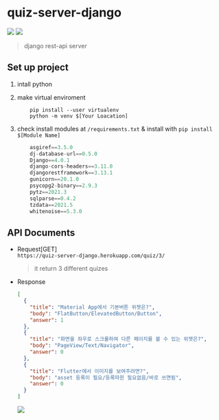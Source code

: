 # quiz-server-django

<div>
    <img src="https://img.shields.io/badge/Python-3.10.2-3776AB?logo=Python&logoColor=3776AB">
    <img src="https://img.shields.io/badge/Django-4.0.1-092E20?logo=Django&logoColor=092E20">
</div>

> django rest-api server

## Set up project

1. intall python
2. make virtual enviroment
   ```shell
       pip install --user virtualenv
       python -m venv $[Your Loacation]
   ```
3. check install modules at `/requirements.txt` & install with `pip install $[Module Name]`

   ```python
       asgiref==3.5.0
       dj-database-url==0.5.0
       Django==4.0.1
       django-cors-headers==3.11.0
       djangorestframework==3.13.1
       gunicorn==20.1.0
       psycopg2-binary==2.9.3
       pytz==2021.3
       sqlparse==0.4.2
       tzdata==2021.5
       whitenoise==5.3.0
   ```

## API Documents

- Request[GET]<br />
  `https://quiz-server-django.herokuapp.com/quiz/3/`

  > it return 3 different quizes

- Response<br />

  ```json
  [
    {
      "title": "Material App에서 기본버튼 위젯은?",
      "body": "FlatButton/ElevatedButton/Button",
      "answer": 1
    },
    {
      "title": "화면을 좌우로 스크롤하여 다른 페이지를 볼 수 있는 위젯은?",
      "body": "PageView/Text/Navigator",
      "answer": 0
    },
    {
      "title": "Flutter에서 이미지를 보여주려면?",
      "body": "asset 등록이 필요/등록따윈 필요없음/바로 쓰면됨",
      "answer": 0
    }
  ]
  ```

    <img src="https://user-images.githubusercontent.com/73864148/151669103-942e0abf-959a-4d63-9dc6-28cd49ab6085.png">
